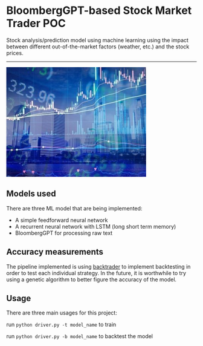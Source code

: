 # BloombergGPT-based Stock Market Trader POC
Stock analysis/prediction model using machine learning using the impact between different out-of-the-market factors (weather, etc.) and the stock prices.

---

![Architecture Diagram](generic-data-system-finance-FSI_shutterstock-545018428-370x290.jpg?raw=true "Architecture Diagram")

## Models used
There are three ML model that are being implemented:
* A simple feedforward neural network
* A recurrent neural network with LSTM (long short term memory)
* BloombergGPT for processing raw text

## Accuracy measurements
The pipeline implemented is using [backtrader](https://www.backtrader.com) to implement backtesting in order to test each individual strategy. In the future, it is worthwhile to try using a genetic algorithm to better figure the accuracy of the model.

## Usage
There are three main usages for this project: 

run `python driver.py -t model_name` to train

run `python driver.py -b model_name` to backtest the model
